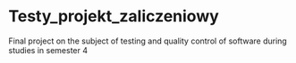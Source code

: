 # Testy_projekt_zaliczeniowy
Final project on the subject of testing and quality control of software during studies in semester 4
